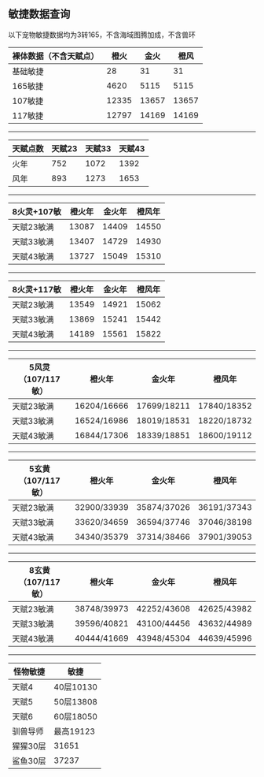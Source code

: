## 敏捷数据查询  

以下宠物敏捷数据均为3转165，不含海域图腾加成，不含兽环


| 裸体数据（不含天赋点） | 橙火  | 金火  | 橙风  |
| ---------------------- | ----- | ----- | ----- |
| 基础敏捷               | 28    | 31    | 31    |
| 165敏捷                | 4620  | 5115  | 5115  |
| 107敏捷                | 12335 | 13657 | 13657 |
| 117敏捷                | 12797 | 14169 | 14169 |

 ----

| 天赋点数 | 天赋23 | 天赋33 | 天赋43 |
| -------- | ------ | ------ | ------ |
| 火年     | 752    | 1072   | 1392   |
| 风年     | 893    | 1273   | 1653   |

----

| 8火灵\+107敏 | 橙火年 | 金火年 | 橙风年 |
| ------------ | ------ | ------ | ------ |
| 天赋23敏满   | 13087  | 14409  | 14550  |
| 天赋33敏满   | 13407  | 14729  | 14930  |
| 天赋43敏满   | 13727  | 15049  | 15310  |

 ----

| 8火灵\+117敏 | 橙火年 | 金火年 | 橙风年 |
| ------------ | ------ | ------ | ------ |
| 天赋23敏满   | 13549  | 14921  | 15062  |
| 天赋33敏满   | 13869  | 15241  | 15442  |
| 天赋43敏满   | 14189  | 15561  | 15822  |

 ----

| 5风灵（107/117 敏） | 橙火年      | 金火年      | 橙风年      |
| ------------------- | ----------- | ----------- | ----------- |
| 天赋23敏满          | 16204/16666 | 17699/18211 | 17840/18352 |
| 天赋33敏满          | 16524/16986 | 18019/18531 | 18220/18732 |
| 天赋43敏满          | 16844/17306 | 18339/18851 | 18600/19112 |

 ----

| 5玄黄（107/117 敏） | 橙火年      | 金火年      | 橙风年      |
| ------------------- | ----------- | ----------- | ----------- |
| 天赋23敏满          | 32900/33939 | 35874/37026 | 36191/37343 |
| 天赋33敏满          | 33620/34659 | 36594/37746 | 37046/38198 |
| 天赋43敏满          | 34340/35379 | 37314/38466 | 37901/39053 |

----

| 8玄黄（107/117 敏） | 橙火年      | 金火年      | 橙风年      |
| ------------------- | ----------- | ----------- | ----------- |
| 天赋23敏满          | 38748/39973 | 42252/43608 | 42625/43982 |
| 天赋33敏满          | 39596/40821 | 43100/44456 | 43632/44989 |
| 天赋43敏满          | 40444/41669 | 43948/45304 | 44639/45996 |

----

| 怪物敏捷 | 敏捷      |
| -------- | --------- |
| 天赋4    | 40层10130 |
| 天赋5    | 50层13808 |
| 天赋6    | 60层18050 |
| 驯兽导师 | 最高19123 |
| 猩猩30层 | 31651     |
| 鲨鱼30层 | 37237     |


